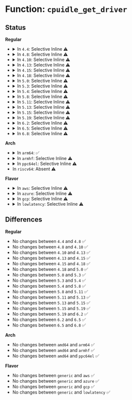 # Function: <code>cpuidle_get_driver</code>

## Status
<b>Regular</b>
<ul>
<li>
<details>
<summary>In <code>4.4</code>: Selective Inline ⚠️</summary>

```c
struct cpuidle_driver *cpuidle_get_driver();
```

**Collision:** Unique Global

**Inline:** Selective

**Transformation:** False

**Instances:**

```
In drivers/cpuidle/driver.c (ffffffff816bbe90)
Location: drivers/cpuidle/driver.c:318
Inline: True
Inline callers:
  - drivers/cpuidle/driver.c:cpuidle_driver_ref
  - drivers/cpuidle/driver.c:cpuidle_driver_unref
Direct callers:
  - drivers/acpi/processor_driver.c:__acpi_processor_start
  - drivers/acpi/processor_driver.c:__acpi_processor_start
  - drivers/acpi/processor_idle.c:acpi_processor_cst_has_changed
  - drivers/cpuidle/sysfs.c:show_current_driver
```
**Symbols:**

```
ffffffff816bbe90-ffffffff816bbea2: cpuidle_get_driver (STB_GLOBAL)
```
</details>
</li>
<li>
<details>
<summary>In <code>4.8</code>: Selective Inline ⚠️</summary>

```c
struct cpuidle_driver *cpuidle_get_driver();
```

**Collision:** Unique Global

**Inline:** Selective

**Transformation:** False

**Instances:**

```
In drivers/cpuidle/driver.c (ffffffff8171dad5)
Location: drivers/cpuidle/driver.c:318
Inline: True
Inline callers:
  - drivers/cpuidle/driver.c:cpuidle_driver_unref
  - drivers/cpuidle/driver.c:cpuidle_driver_ref
Direct callers:
  - drivers/acpi/processor_driver.c:__acpi_processor_start
  - drivers/acpi/processor_driver.c:__acpi_processor_start
  - drivers/acpi/processor_idle.c:acpi_processor_power_state_has_changed
  - drivers/cpuidle/sysfs.c:show_current_driver
```
**Symbols:**

```
ffffffff8171d760-ffffffff8171d772: cpuidle_get_driver (STB_GLOBAL)
```
</details>
</li>
<li>
<details>
<summary>In <code>4.10</code>: Selective Inline ⚠️</summary>

```c
struct cpuidle_driver *cpuidle_get_driver();
```

**Collision:** Unique Global

**Inline:** Selective

**Transformation:** False

**Instances:**

```
In drivers/cpuidle/driver.c (ffffffff81750645)
Location: drivers/cpuidle/driver.c:319
Inline: True
Inline callers:
  - drivers/cpuidle/driver.c:cpuidle_driver_unref
  - drivers/cpuidle/driver.c:cpuidle_driver_ref
Direct callers:
  - drivers/acpi/processor_driver.c:__acpi_processor_start
  - drivers/acpi/processor_driver.c:__acpi_processor_start
  - drivers/acpi/processor_idle.c:acpi_processor_power_state_has_changed
  - drivers/cpuidle/sysfs.c:show_current_driver
```
**Symbols:**

```
ffffffff81750350-ffffffff81750362: cpuidle_get_driver (STB_GLOBAL)
```
</details>
</li>
<li>
<details>
<summary>In <code>4.13</code>: Selective Inline ⚠️</summary>

```c
struct cpuidle_driver *cpuidle_get_driver();
```

**Collision:** Unique Global

**Inline:** Selective

**Transformation:** False

**Instances:**

```
In drivers/cpuidle/driver.c (ffffffff8176f0f5)
Location: drivers/cpuidle/driver.c:320
Inline: True
Inline callers:
  - drivers/cpuidle/driver.c:cpuidle_driver_unref
  - drivers/cpuidle/driver.c:cpuidle_driver_ref
Direct callers:
  - drivers/acpi/processor_driver.c:__acpi_processor_start
  - drivers/acpi/processor_driver.c:__acpi_processor_start
  - drivers/acpi/processor_idle.c:acpi_processor_power_state_has_changed
  - drivers/cpuidle/sysfs.c:show_current_driver
```
**Symbols:**

```
ffffffff8176ee10-ffffffff8176ee22: cpuidle_get_driver (STB_GLOBAL)
```
</details>
</li>
<li>
<details>
<summary>In <code>4.15</code>: Selective Inline ⚠️</summary>

```c
struct cpuidle_driver *cpuidle_get_driver();
```

**Collision:** Unique Global

**Inline:** Selective

**Transformation:** False

**Instances:**

```
In drivers/cpuidle/driver.c (ffffffff817e4955)
Location: drivers/cpuidle/driver.c:288
Inline: True
Inline callers:
  - drivers/cpuidle/driver.c:cpuidle_driver_unref
  - drivers/cpuidle/driver.c:cpuidle_driver_ref
Direct callers:
  - drivers/acpi/processor_driver.c:__acpi_processor_start
  - drivers/acpi/processor_driver.c:__acpi_processor_start
  - drivers/acpi/processor_idle.c:acpi_processor_power_state_has_changed
  - drivers/cpuidle/sysfs.c:show_current_driver
```
**Symbols:**

```
ffffffff817e46e0-ffffffff817e46f2: cpuidle_get_driver (STB_GLOBAL)
```
</details>
</li>
<li>
<details>
<summary>In <code>4.18</code>: Selective Inline ⚠️</summary>

```c
struct cpuidle_driver *cpuidle_get_driver();
```

**Collision:** Unique Global

**Inline:** Selective

**Transformation:** False

**Instances:**

```
In drivers/cpuidle/driver.c (ffffffff8182db85)
Location: drivers/cpuidle/driver.c:288
Inline: True
Inline callers:
  - drivers/cpuidle/driver.c:cpuidle_driver_unref
  - drivers/cpuidle/driver.c:cpuidle_driver_ref
Direct callers:
  - drivers/idle/intel_idle.c:intel_idle_init
  - drivers/acpi/processor_driver.c:__acpi_processor_start
  - drivers/acpi/processor_driver.c:__acpi_processor_start
  - drivers/acpi/processor_idle.c:acpi_processor_power_state_has_changed
  - drivers/cpuidle/sysfs.c:show_current_driver
```
**Symbols:**

```
ffffffff8182d910-ffffffff8182d922: cpuidle_get_driver (STB_GLOBAL)
```
</details>
</li>
<li>
<details>
<summary>In <code>5.0</code>: Selective Inline ⚠️</summary>

```c
struct cpuidle_driver *cpuidle_get_driver();
```

**Collision:** Unique Global

**Inline:** Selective

**Transformation:** False

**Instances:**

```
In drivers/cpuidle/driver.c (ffffffff81859d05)
Location: drivers/cpuidle/driver.c:288
Inline: True
Inline callers:
  - drivers/cpuidle/driver.c:cpuidle_driver_unref
  - drivers/cpuidle/driver.c:cpuidle_driver_ref
Direct callers:
  - drivers/idle/intel_idle.c:intel_idle_init
  - drivers/acpi/processor_driver.c:__acpi_processor_start
  - drivers/acpi/processor_driver.c:__acpi_processor_start
  - drivers/acpi/processor_idle.c:acpi_processor_power_state_has_changed
  - drivers/cpuidle/sysfs.c:show_current_driver
```
**Symbols:**

```
ffffffff81859a90-ffffffff81859aa9: cpuidle_get_driver (STB_GLOBAL)
```
</details>
</li>
<li>
<details>
<summary>In <code>5.3</code>: Selective Inline ⚠️</summary>

```c
struct cpuidle_driver *cpuidle_get_driver();
```

**Collision:** Unique Global

**Inline:** Selective

**Transformation:** False

**Instances:**

```
In drivers/cpuidle/driver.c (ffffffff8189d625)
Location: drivers/cpuidle/driver.c:288
Inline: True
Inline callers:
  - drivers/cpuidle/driver.c:cpuidle_driver_unref
  - drivers/cpuidle/driver.c:cpuidle_driver_ref
Direct callers:
  - drivers/idle/intel_idle.c:intel_idle_init
  - drivers/acpi/processor_driver.c:__acpi_processor_start
  - drivers/acpi/processor_driver.c:__acpi_processor_start
  - drivers/acpi/processor_idle.c:acpi_processor_power_state_has_changed
  - drivers/cpuidle/sysfs.c:show_current_driver
```
**Symbols:**

```
ffffffff8189d3d0-ffffffff8189d3e2: cpuidle_get_driver (STB_GLOBAL)
```
</details>
</li>
<li>
<details>
<summary>In <code>5.4</code>: Selective Inline ⚠️</summary>

```c
struct cpuidle_driver *cpuidle_get_driver();
```

**Collision:** Unique Global

**Inline:** Selective

**Transformation:** False

**Instances:**

```
In drivers/cpuidle/driver.c (ffffffff818cfab5)
Location: drivers/cpuidle/driver.c:312
Inline: True
Inline callers:
  - drivers/cpuidle/driver.c:cpuidle_driver_unref
  - drivers/cpuidle/driver.c:cpuidle_driver_ref
Direct callers:
  - drivers/idle/intel_idle.c:intel_idle_init
  - drivers/acpi/processor_driver.c:__acpi_processor_start
  - drivers/acpi/processor_driver.c:__acpi_processor_start
  - drivers/acpi/processor_idle.c:acpi_processor_power_state_has_changed
  - drivers/cpuidle/sysfs.c:show_current_driver
```
**Symbols:**

```
ffffffff818cf780-ffffffff818cf792: cpuidle_get_driver (STB_GLOBAL)
```
</details>
</li>
<li>
<details>
<summary>In <code>5.8</code>: Selective Inline ⚠️</summary>

```c
struct cpuidle_driver *cpuidle_get_driver();
```

**Collision:** Unique Global

**Inline:** Selective

**Transformation:** False

**Instances:**

```
In drivers/cpuidle/driver.c (ffffffff819a1d80)
Location: drivers/cpuidle/driver.c:318
Inline: True
Direct callers:
  - drivers/idle/intel_idle.c:intel_idle_init
  - drivers/acpi/processor_driver.c:__acpi_processor_start
  - drivers/acpi/processor_driver.c:__acpi_processor_start
  - drivers/acpi/processor_idle.c:acpi_processor_power_state_has_changed
  - drivers/cpuidle/sysfs.c:show_current_driver
```
**Symbols:**

```
ffffffff819a1d80-ffffffff819a1d92: cpuidle_get_driver (STB_GLOBAL)
```
</details>
</li>
<li>
<details>
<summary>In <code>5.11</code>: Selective Inline ⚠️</summary>

```c
struct cpuidle_driver *cpuidle_get_driver();
```

**Collision:** Unique Global

**Inline:** Selective

**Transformation:** False

**Instances:**

```
In drivers/cpuidle/driver.c (ffffffff819a4d50)
Location: drivers/cpuidle/driver.c:318
Inline: True
Direct callers:
  - drivers/idle/intel_idle.c:intel_idle_init
  - drivers/acpi/processor_driver.c:__acpi_processor_start
  - drivers/acpi/processor_driver.c:__acpi_processor_start
  - drivers/acpi/processor_idle.c:acpi_processor_power_state_has_changed
  - drivers/cpuidle/sysfs.c:show_current_driver
```
**Symbols:**

```
ffffffff819a4d50-ffffffff819a4d62: cpuidle_get_driver (STB_GLOBAL)
```
</details>
</li>
<li>
<details>
<summary>In <code>5.13</code>: Selective Inline ⚠️</summary>

```c
struct cpuidle_driver *cpuidle_get_driver();
```

**Collision:** Unique Global

**Inline:** Selective

**Transformation:** False

**Instances:**

```
In drivers/cpuidle/driver.c (ffffffff81989960)
Location: drivers/cpuidle/driver.c:322
Inline: True
Direct callers:
  - drivers/idle/intel_idle.c:intel_idle_init
  - drivers/acpi/processor_driver.c:__acpi_processor_start
  - drivers/acpi/processor_driver.c:__acpi_processor_start
  - drivers/acpi/processor_idle.c:acpi_processor_power_state_has_changed
  - drivers/cpuidle/sysfs.c:show_current_driver
```
**Symbols:**

```
ffffffff81989960-ffffffff81989972: cpuidle_get_driver (STB_GLOBAL)
```
</details>
</li>
<li>
<details>
<summary>In <code>5.15</code>: Selective Inline ⚠️</summary>

```c
struct cpuidle_driver *cpuidle_get_driver();
```

**Collision:** Unique Global

**Inline:** Selective

**Transformation:** False

**Instances:**

```
In drivers/cpuidle/driver.c (ffffffff81a34130)
Location: drivers/cpuidle/driver.c:322
Inline: True
Direct callers:
  - drivers/idle/intel_idle.c:intel_idle_init
  - drivers/acpi/processor_driver.c:__acpi_processor_start
  - drivers/acpi/processor_driver.c:__acpi_processor_start
  - drivers/acpi/processor_idle.c:acpi_processor_power_state_has_changed
  - drivers/cpuidle/sysfs.c:show_current_driver
```
**Symbols:**

```
ffffffff81a34130-ffffffff81a34142: cpuidle_get_driver (STB_GLOBAL)
```
</details>
</li>
<li>
<details>
<summary>In <code>5.19</code>: Selective Inline ⚠️</summary>

```c
struct cpuidle_driver *cpuidle_get_driver();
```

**Collision:** Unique Global

**Inline:** Selective

**Transformation:** False

**Instances:**

```
In drivers/cpuidle/driver.c (ffffffff81ba0910)
Location: drivers/cpuidle/driver.c:322
Inline: True
Direct callers:
  - drivers/idle/intel_idle.c:intel_idle_init
  - drivers/acpi/processor_driver.c:__acpi_processor_start
  - drivers/acpi/processor_driver.c:__acpi_processor_start
  - drivers/acpi/processor_idle.c:acpi_processor_power_state_has_changed
  - drivers/cpuidle/sysfs.c:show_current_driver
```
**Symbols:**

```
ffffffff81ba0910-ffffffff81ba0940: cpuidle_get_driver (STB_GLOBAL)
```
</details>
</li>
<li>
<details>
<summary>In <code>6.2</code>: Selective Inline ⚠️</summary>

```c
struct cpuidle_driver *cpuidle_get_driver();
```

**Collision:** Unique Global

**Inline:** Selective

**Transformation:** False

**Instances:**

```
In drivers/cpuidle/driver.c (ffffffff81d42580)
Location: drivers/cpuidle/driver.c:322
Inline: True
Direct callers:
  - drivers/idle/intel_idle.c:intel_idle_init
  - drivers/acpi/processor_driver.c:__acpi_processor_start
  - drivers/acpi/processor_driver.c:__acpi_processor_start
  - drivers/acpi/processor_idle.c:acpi_processor_power_state_has_changed
  - drivers/cpuidle/sysfs.c:show_current_driver
```
**Symbols:**

```
ffffffff81d42580-ffffffff81d425b0: cpuidle_get_driver (STB_GLOBAL)
```
</details>
</li>
<li>
<details>
<summary>In <code>6.5</code>: Selective Inline ⚠️</summary>

```c
struct cpuidle_driver *cpuidle_get_driver();
```

**Collision:** Unique Global

**Inline:** Selective

**Transformation:** False

**Instances:**

```
In drivers/cpuidle/driver.c (ffffffff81dac760)
Location: drivers/cpuidle/driver.c:326
Inline: True
Direct callers:
  - drivers/idle/intel_idle.c:intel_idle_init
  - drivers/acpi/processor_driver.c:__acpi_processor_start
  - drivers/acpi/processor_driver.c:__acpi_processor_start
  - drivers/acpi/processor_idle.c:acpi_processor_power_state_has_changed
  - drivers/cpuidle/sysfs.c:show_current_driver
```
**Symbols:**

```
ffffffff81dac760-ffffffff81dac790: cpuidle_get_driver (STB_GLOBAL)
```
</details>
</li>
<li>
<details>
<summary>In <code>6.8</code>: Selective Inline ⚠️</summary>

```c
struct cpuidle_driver *cpuidle_get_driver();
```

**Collision:** Unique Global

**Inline:** Selective

**Transformation:** False

**Instances:**

```
In drivers/cpuidle/driver.c (ffffffff81e64800)
Location: drivers/cpuidle/driver.c:326
Inline: True
Direct callers:
  - drivers/idle/intel_idle.c:intel_idle_init
  - drivers/acpi/processor_driver.c:__acpi_processor_start
  - drivers/acpi/processor_driver.c:__acpi_processor_start
  - drivers/acpi/processor_idle.c:acpi_processor_power_state_has_changed
  - drivers/cpuidle/sysfs.c:show_current_driver
```
**Symbols:**

```
ffffffff81e64800-ffffffff81e64830: cpuidle_get_driver (STB_GLOBAL)
```
</details>
</li>
</ul>
<b>Arch</b>
<ul>
<li>
<details>
<summary>In <code>arm64</code>: ✅</summary>

```c
struct cpuidle_driver *cpuidle_get_driver();
```

**Collision:** Unique Global

**Inline:** No

**Transformation:** False

**Instances:**

```
In drivers/cpuidle/driver.c (ffff800010b276e0)
Location: drivers/cpuidle/driver.c:312
Inline: False
Direct callers:
  - drivers/acpi/processor_driver.c:__acpi_processor_start
  - drivers/acpi/processor_driver.c:__acpi_processor_start
  - drivers/acpi/processor_idle.c:acpi_processor_power_state_has_changed
  - drivers/cpuidle/driver.c:cpuidle_driver_unref
  - drivers/cpuidle/driver.c:cpuidle_driver_ref
  - drivers/cpuidle/sysfs.c:show_current_driver
  - drivers/cpuidle/sysfs.c:show_current_driver
```
**Symbols:**

```
ffff800010b276e0-ffff800010b27720: cpuidle_get_driver (STB_GLOBAL)
```
</details>
</li>
<li>
<details>
<summary>In <code>armhf</code>: Selective Inline ⚠️</summary>

```c
struct cpuidle_driver *cpuidle_get_driver();
```

**Collision:** Unique Global

**Inline:** Selective

**Transformation:** False

**Instances:**

```
In drivers/cpuidle/driver.c (c0c029d8)
Location: drivers/cpuidle/driver.c:312
Inline: True
Inline callers:
  - drivers/cpuidle/driver.c:cpuidle_driver_unref
  - drivers/cpuidle/driver.c:cpuidle_driver_ref
Direct callers:
  - drivers/cpuidle/sysfs.c:show_current_driver
```
**Symbols:**

```
c0c02518-c0c02558: cpuidle_get_driver (STB_GLOBAL)
```
</details>
</li>
<li>
<details>
<summary>In <code>ppc64el</code>: Selective Inline ⚠️</summary>

```c
struct cpuidle_driver *cpuidle_get_driver();
```

**Collision:** Unique Global

**Inline:** Selective

**Transformation:** False

**Instances:**

```
In drivers/cpuidle/driver.c (c000000000c1f0cc)
Location: drivers/cpuidle/driver.c:312
Inline: True
Inline callers:
  - drivers/cpuidle/driver.c:cpuidle_driver_unref
  - drivers/cpuidle/driver.c:cpuidle_driver_ref
Direct callers:
  - drivers/cpuidle/sysfs.c:show_current_driver
  - drivers/cpuidle/cpuidle-pseries.c:pseries_cpuidle_cpu_dead
  - drivers/cpuidle/cpuidle-pseries.c:pseries_cpuidle_cpu_online
  - drivers/cpuidle/cpuidle-powernv.c:powernv_cpuidle_cpu_dead
  - drivers/cpuidle/cpuidle-powernv.c:powernv_cpuidle_cpu_online
```
**Symbols:**

```
c000000000c1eae0-c000000000c1eafc: cpuidle_get_driver (STB_GLOBAL)
```
</details>
</li>
<li>
In <code>riscv64</code>: Absent ⚠️
</li>
</ul>
<b>Flavor</b>
<ul>
<li>
<details>
<summary>In <code>aws</code>: Selective Inline ⚠️</summary>

```c
struct cpuidle_driver *cpuidle_get_driver();
```

**Collision:** Unique Global

**Inline:** Selective

**Transformation:** False

**Instances:**

```
In drivers/cpuidle/driver.c (ffffffff81873555)
Location: drivers/cpuidle/driver.c:312
Inline: True
Inline callers:
  - drivers/cpuidle/driver.c:cpuidle_driver_unref
  - drivers/cpuidle/driver.c:cpuidle_driver_ref
Direct callers:
  - drivers/idle/intel_idle.c:intel_idle_init
  - drivers/acpi/processor_driver.c:__acpi_processor_start
  - drivers/acpi/processor_driver.c:__acpi_processor_start
  - drivers/acpi/processor_idle.c:acpi_processor_power_state_has_changed
  - drivers/cpuidle/sysfs.c:show_current_driver
```
**Symbols:**

```
ffffffff81873220-ffffffff81873232: cpuidle_get_driver (STB_GLOBAL)
```
</details>
</li>
<li>
<details>
<summary>In <code>azure</code>: Selective Inline ⚠️</summary>

```c
struct cpuidle_driver *cpuidle_get_driver();
```

**Collision:** Unique Global

**Inline:** Selective

**Transformation:** False

**Instances:**

```
In drivers/cpuidle/driver.c (ffffffff8183d345)
Location: drivers/cpuidle/driver.c:312
Inline: True
Inline callers:
  - drivers/cpuidle/driver.c:cpuidle_driver_unref
  - drivers/cpuidle/driver.c:cpuidle_driver_ref
Direct callers:
  - drivers/idle/intel_idle.c:intel_idle_init
  - drivers/acpi/processor_driver.c:__acpi_processor_start
  - drivers/acpi/processor_driver.c:__acpi_processor_start
  - drivers/acpi/processor_idle.c:acpi_processor_power_state_has_changed
  - drivers/cpuidle/sysfs.c:show_current_driver
```
**Symbols:**

```
ffffffff8183d010-ffffffff8183d022: cpuidle_get_driver (STB_GLOBAL)
```
</details>
</li>
<li>
<details>
<summary>In <code>gcp</code>: Selective Inline ⚠️</summary>

```c
struct cpuidle_driver *cpuidle_get_driver();
```

**Collision:** Unique Global

**Inline:** Selective

**Transformation:** False

**Instances:**

```
In drivers/cpuidle/driver.c (ffffffff818c4f65)
Location: drivers/cpuidle/driver.c:312
Inline: True
Inline callers:
  - drivers/cpuidle/driver.c:cpuidle_driver_unref
  - drivers/cpuidle/driver.c:cpuidle_driver_ref
Direct callers:
  - drivers/idle/intel_idle.c:intel_idle_init
  - drivers/acpi/processor_driver.c:__acpi_processor_start
  - drivers/acpi/processor_driver.c:__acpi_processor_start
  - drivers/acpi/processor_idle.c:acpi_processor_power_state_has_changed
  - drivers/cpuidle/sysfs.c:show_current_driver
```
**Symbols:**

```
ffffffff818c4c30-ffffffff818c4c42: cpuidle_get_driver (STB_GLOBAL)
```
</details>
</li>
<li>
<details>
<summary>In <code>lowlatency</code>: Selective Inline ⚠️</summary>

```c
struct cpuidle_driver *cpuidle_get_driver();
```

**Collision:** Unique Global

**Inline:** Selective

**Transformation:** False

**Instances:**

```
In drivers/cpuidle/driver.c (ffffffff818e13b5)
Location: drivers/cpuidle/driver.c:312
Inline: True
Inline callers:
  - drivers/cpuidle/driver.c:cpuidle_driver_unref
  - drivers/cpuidle/driver.c:cpuidle_driver_ref
Direct callers:
  - drivers/idle/intel_idle.c:intel_idle_init
  - drivers/acpi/processor_driver.c:__acpi_processor_start
  - drivers/acpi/processor_driver.c:__acpi_processor_start
  - drivers/acpi/processor_idle.c:acpi_processor_power_state_has_changed
  - drivers/cpuidle/sysfs.c:show_current_driver
```
**Symbols:**

```
ffffffff818e1040-ffffffff818e1068: cpuidle_get_driver (STB_GLOBAL)
```
</details>
</li>
</ul>

## Differences
<b>Regular</b>
<ul>
<li>
No changes between <code>4.4</code> and <code>4.8</code> ✅
</li>
<li>
No changes between <code>4.8</code> and <code>4.10</code> ✅
</li>
<li>
No changes between <code>4.10</code> and <code>4.13</code> ✅
</li>
<li>
No changes between <code>4.13</code> and <code>4.15</code> ✅
</li>
<li>
No changes between <code>4.15</code> and <code>4.18</code> ✅
</li>
<li>
No changes between <code>4.18</code> and <code>5.0</code> ✅
</li>
<li>
No changes between <code>5.0</code> and <code>5.3</code> ✅
</li>
<li>
No changes between <code>5.3</code> and <code>5.4</code> ✅
</li>
<li>
No changes between <code>5.4</code> and <code>5.8</code> ✅
</li>
<li>
No changes between <code>5.8</code> and <code>5.11</code> ✅
</li>
<li>
No changes between <code>5.11</code> and <code>5.13</code> ✅
</li>
<li>
No changes between <code>5.13</code> and <code>5.15</code> ✅
</li>
<li>
No changes between <code>5.15</code> and <code>5.19</code> ✅
</li>
<li>
No changes between <code>5.19</code> and <code>6.2</code> ✅
</li>
<li>
No changes between <code>6.2</code> and <code>6.5</code> ✅
</li>
<li>
No changes between <code>6.5</code> and <code>6.8</code> ✅
</li>
</ul>
<b>Arch</b>
<ul>
<li>
No changes between <code>amd64</code> and <code>arm64</code> ✅
</li>
<li>
No changes between <code>amd64</code> and <code>armhf</code> ✅
</li>
<li>
No changes between <code>amd64</code> and <code>ppc64el</code> ✅
</li>
</ul>
<b>Flavor</b>
<ul>
<li>
No changes between <code>generic</code> and <code>aws</code> ✅
</li>
<li>
No changes between <code>generic</code> and <code>azure</code> ✅
</li>
<li>
No changes between <code>generic</code> and <code>gcp</code> ✅
</li>
<li>
No changes between <code>generic</code> and <code>lowlatency</code> ✅
</li>
</ul>

